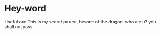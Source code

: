 # Hey-word
Useful one
This is my sceret palace, beware of the dragon.
who are u?
you shall not pass.

